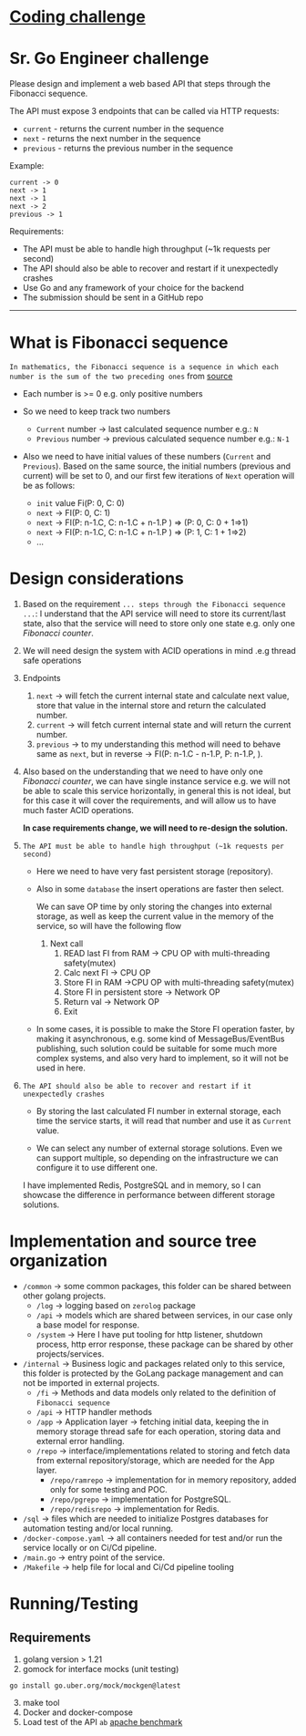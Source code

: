 # [Coding challenge](https://gist.github.com/stepanbujnak/7fa18e2e97de2fd3f593c00b09c445c2)

# Sr. Go Engineer challenge

Please design and implement a web based API that steps through the Fibonacci sequence.

The API must expose 3 endpoints that can be called via HTTP requests:

* `current` - returns the current number in the sequence
* `next` - returns the next number in the sequence
* `previous` - returns the previous number in the sequence

Example:

    current -> 0
    next -> 1
    next -> 1
    next -> 2
    previous -> 1

Requirements:

* The API must be able to handle high throughput (~1k requests per second)
* The API should also be able to recover and restart if it unexpectedly crashes
* Use Go and any framework of your choice for the backend
* The submission should be sent in a GitHub repo


----
# What is Fibonacci sequence

 `In mathematics, the Fibonacci sequence is a sequence in which each number is the sum of the two preceding ones` from [source](https://en.wikipedia.org/wiki/Fibonacci_sequence)

   * Each number is >= 0 e.g. only positive numbers   
   * So we need to keep track two numbers
    
      * `Current` number -> last calculated sequence number e.g.: `N`
      * `Previous` number ->  previous calculated sequence number e.g.: `N-1`
  
   * Also we need to have initial values of these numbers (`Current` and `Previous`). Based on the same source, the initial numbers (previous and current) will be set to 0, and our first few iterations of `Next` operation will be as follows:
     * `init` value Fi(P: 0, C: 0)
     * `next` -> FI(P: 0, C: 1)
     * `next` -> FI(P: n-1.C, C: n-1.C + n-1.P ) => (P: 0, C: 0 + 1=>1)
     * `next` -> FI(P: n-1.C, C: n-1.C + n-1.P ) => (P: 1, C: 1 + 1=>2)
     * ...


# Design considerations

1. Based on the requirement `... steps through the Fibonacci sequence ...`: I understand that the API service will need to store its current/last state, also that the service will need to store only one state e.g. only one *Fibonacci counter*.

2. We will need design the system with ACID operations in mind .e.g thread safe operations

3. Endpoints
   1. `next` -> will fetch the current internal state and calculate next value, store that value in the internal store and return the calculated number.
   2. `current` -> will fetch current internal state and will return the current number.
   3. `previous` -> to my understanding this method will need to behave same as `next`, but in reverse -> FI(P: n-1.C - n-1.P, P: n-1.P, ).
   
4. Also based on the understanding that we need to have only one *Fibonacci counter*, we can have single instance service e.g. we will not be able to scale this service horizontally, in general this is not ideal, but for this case it will cover the requirements, and will allow us to have much faster ACID operations.

    __In case requirements change, we will need to re-design the solution.__

1. `The API must be able to handle high throughput (~1k requests per second)`

     * Here we need to have very fast persistent storage (repository).
     
     * Also in some `database` the insert operations are faster then select.
         
         We can save OP time by only storing the changes into external storage, as well as keep the current value in the memory of the service, so will have the following flow
         1. Next call
            1. READ last FI from RAM -> CPU OP with multi-threading safety(mutex)
            2. Calc next FI -> CPU OP
            3. Store FI in RAM ->CPU OP with multi-threading safety(mutex)
            4. Store FI in persistent store -> Network OP 
            5. Return val -> Network OP
            6. Exit
     * In some cases, it is possible to make the Store FI operation faster, by making it asynchronous, e.g. some kind of MessageBus/EventBus publishing, such solution could be suitable for some much more complex systems, and also very hard to implement, so it will not be used in here.

2. `The API should also be able to recover and restart if it unexpectedly crashes`


     * By storing the last calculated FI number in external storage, each time the service starts, it will read that number and use it as `Current` value.
     
     * We can select any number of external storage solutions. Even we can support multiple, so depending on the infrastructure we can configure it to use different one.
  
    I have implemented Redis, PostgreSQL and in memory, so I can showcase the difference in performance between different storage solutions. 

# Implementation and source tree organization

   * `/common` -> some common packages, this folder can be shared between other golang projects.
     * `/log` -> logging based on `zerolog` package
     * `/api` -> models which are shared between services, in our case only a base model for response.
     * `/system` -> Here I have put tooling for http listener, shutdown process, http error response, these package can be shared by other projects/services.
   * `/internal` -> Business logic and packages related only to this service, this folder is protected by the GoLang package management and can not be imported in external projects.
     * `/fi` -> Methods and data models only related to the definition of `Fibonacci sequence`
     * `/api` -> HTTP handler methods
     * `/app` -> Application layer -> fetching initial data, keeping the in memory storage thread safe for each operation, storing data and external error handling.
     * `/repo` -> interface/implementations related to storing and fetch data from external repository/storage, which are needed for the App layer.
       * `/repo/ramrepo` -> implementation for in memory repository, added only for some testing and POC.
       * `/repo/pgrepo` -> implementation for PostgreSQL.
       * `/repo/redisrepo` -> implementation for Redis.
   * `/sql` -> files which are needed to initialize Postgres databases for automation testing and/or local running.
   * `/docker-compose.yaml` -> all containers needed for test and/or run the service locally or on Ci/Cd pipeline.
   * `/main.go` -> entry  point of the service.
   * `/Makefile` -> help file for local and Ci/Cd pipeline tooling

# Running/Testing

## Requirements
  1. golang version > 1.21
  2. gomock for interface mocks (unit testing)
     
    go install go.uber.org/mock/mockgen@latest
  
  3. make tool
  4. Docker and docker-compose
  5. Load test of the API `ab` [apache benchmark](https://httpd.apache.org/docs/2.4/programs/ab.html)
 

